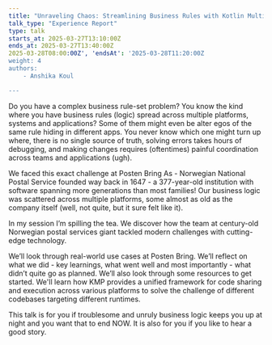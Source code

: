 ```yaml
---
title: "Unraveling Chaos: Streamlining Business Rules with Kotlin Multiplatform at Posten Bring"
talk_type: "Experience Report"
type: talk
starts_at: 2025-03-27T13:10:00Z
ends_at: 2025-03-27T13:40:00Z
2025-03-28T08:00:00Z', 'endsAt': '2025-03-28T11:20:00Z
weight: 4
authors:
    - Anshika Koul

---
```

Do you have a complex business rule-set problem? You know the kind where you have business rules (logic) spread across multiple platforms, systems and applications? Some of them might even be alter egos of the same rule hiding in different apps. You never know which one might turn up where, there is no single source of truth, solving errors takes hours of debugging, and making changes requires (oftentimes) painful coordination across teams and applications (ugh). 

We faced this exact challenge at Posten Bring As - Norwegian National Postal Service founded way back in 1647 - a 377-year-old institution with software spanning more generations than most families! Our business logic was scattered across multiple platforms, some almost as old as the company itself (well, not quite, but it sure felt like it).

In my session I’m spilling the tea. We discover how the team at century-old Norwegian postal services giant tackled modern challenges with cutting-edge technology.

We’ll look through real-world use cases at Posten Bring. We’ll reflect on what we did - key learnings, what went well and most importantly  - what didn’t quite go as planned. We’ll also look through some resources to get started. We'll learn how KMP provides a unified framework for code sharing and execution across various platforms to solve the challenge of different codebases targeting different runtimes.

This talk is for you if troublesome and unruly business logic keeps you up at night and you want that to end NOW. It is also for you if you like to hear a good story. 
